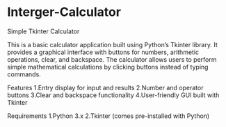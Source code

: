 # Interger-Calculator
Simple Tkinter Calculator

This is a basic calculator application built using Python’s Tkinter library.
It provides a graphical interface with buttons for numbers, arithmetic operations, clear, and backspace.
The calculator allows users to perform simple mathematical calculations by clicking buttons instead of typing commands.

Features
1.Entry display for input and results
2.Number and operator buttons
3.Clear and backspace functionality
4.User-friendly GUI built with Tkinter

Requirements
1.Python 3.x
2.Tkinter (comes pre-installed with Python)
